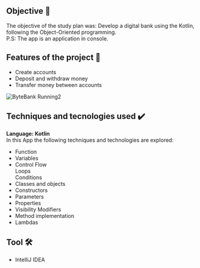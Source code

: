 <h2>  Objective 🎯</h2>
<p> The objective of the study plan was: Develop a digital bank using the Kotlin, following the Object-Oriented programming. <br>
P.S:  The app is an application in console.</p> 
<h2> Features of the project 🔨 </h2>

- Create accounts
- Deposit and withdraw money
- Transfer money between accounts

![ByteBank Running2](https://user-images.githubusercontent.com/97267699/165163129-916b1bbc-bbb6-4bb6-ad0e-7af6dc4247a0.JPG)


<h2>Techniques and tecnologies used ✔️</h2>

<b>Language: Kotlin </b> <br>
In this App the following techniques and technologies are explored:

- Function
- Variables  
- Control Flow <br> 
   Loops <br> 
   Conditions  
- Classes and objects
- Constructors
- Parameters
- Properties
- Visibility Modifiers
- Method implementation
- Lambdas



 <h2>  Tool 🛠️ </h2>

- IntelliJ IDEA

